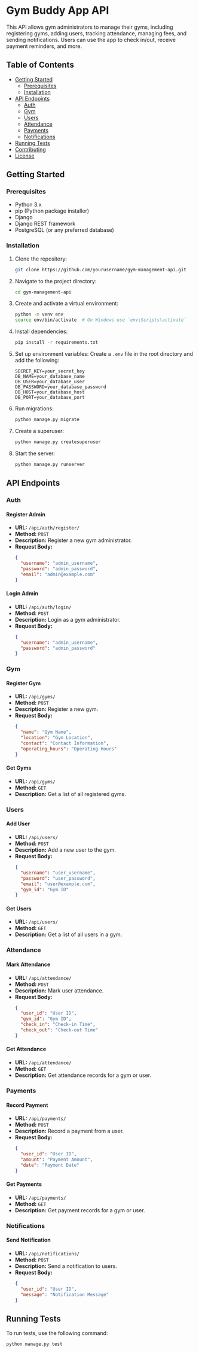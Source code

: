 # Gym Buddy App API

This API allows gym administrators to manage their gyms, including registering gyms, adding users, tracking attendance, managing fees, and sending notifications. Users can use the app to check in/out, receive payment reminders, and more.

## Table of Contents

- [Getting Started](#getting-started)
  - [Prerequisites](#prerequisites)
  - [Installation](#installation)
- [API Endpoints](#api-endpoints)
  - [Auth](#auth)
  - [Gym](#gym)
  - [Users](#users)
  - [Attendance](#attendance)
  - [Payments](#payments)
  - [Notifications](#notifications)
- [Running Tests](#running-tests)
- [Contributing](#contributing)
- [License](#license)

## Getting Started

### Prerequisites

- Python 3.x
- pip (Python package installer)
- Django
- Django REST framework
- PostgreSQL (or any preferred database)

### Installation

1. Clone the repository:
    ```bash
    git clone https://github.com/yourusername/gym-management-api.git
    ```

2. Navigate to the project directory:
    ```bash
    cd gym-management-api
    ```

3. Create and activate a virtual environment:
    ```bash
    python -m venv env
    source env/bin/activate  # On Windows use `env\Scripts\activate`
    ```

4. Install dependencies:
    ```bash
    pip install -r requirements.txt
    ```

5. Set up environment variables:
    Create a `.env` file in the root directory and add the following:
    ```env
    SECRET_KEY=your_secret_key
    DB_NAME=your_database_name
    DB_USER=your_database_user
    DB_PASSWORD=your_database_password
    DB_HOST=your_database_host
    DB_PORT=your_database_port
    ```

6. Run migrations:
    ```bash
    python manage.py migrate
    ```

7. Create a superuser:
    ```bash
    python manage.py createsuperuser
    ```

8. Start the server:
    ```bash
    python manage.py runserver
    ```

## API Endpoints

### Auth

#### Register Admin
- **URL:** `/api/auth/register/`
- **Method:** `POST`
- **Description:** Register a new gym administrator.
- **Request Body:**
    ```json
    {
      "username": "admin_username",
      "password": "admin_password",
      "email": "admin@example.com"
    }
    ```

#### Login Admin
- **URL:** `/api/auth/login/`
- **Method:** `POST`
- **Description:** Login as a gym administrator.
- **Request Body:**
    ```json
    {
      "username": "admin_username",
      "password": "admin_password"
    }
    ```

### Gym

#### Register Gym
- **URL:** `/api/gyms/`
- **Method:** `POST`
- **Description:** Register a new gym.
- **Request Body:**
    ```json
    {
      "name": "Gym Name",
      "location": "Gym Location",
      "contact": "Contact Information",
      "operating_hours": "Operating Hours"
    }
    ```

#### Get Gyms
- **URL:** `/api/gyms/`
- **Method:** `GET`
- **Description:** Get a list of all registered gyms.

### Users

#### Add User
- **URL:** `/api/users/`
- **Method:** `POST`
- **Description:** Add a new user to the gym.
- **Request Body:**
    ```json
    {
      "username": "user_username",
      "password": "user_password",
      "email": "user@example.com",
      "gym_id": "Gym ID"
    }
    ```

#### Get Users
- **URL:** `/api/users/`
- **Method:** `GET`
- **Description:** Get a list of all users in a gym.

### Attendance

#### Mark Attendance
- **URL:** `/api/attendance/`
- **Method:** `POST`
- **Description:** Mark user attendance.
- **Request Body:**
    ```json
    {
      "user_id": "User ID",
      "gym_id": "Gym ID",
      "check_in": "Check-in Time",
      "check_out": "Check-out Time"
    }
    ```

#### Get Attendance
- **URL:** `/api/attendance/`
- **Method:** `GET`
- **Description:** Get attendance records for a gym or user.

### Payments

#### Record Payment
- **URL:** `/api/payments/`
- **Method:** `POST`
- **Description:** Record a payment from a user.
- **Request Body:**
    ```json
    {
      "user_id": "User ID",
      "amount": "Payment Amount",
      "date": "Payment Date"
    }
    ```

#### Get Payments
- **URL:** `/api/payments/`
- **Method:** `GET`
- **Description:** Get payment records for a gym or user.

### Notifications

#### Send Notification
- **URL:** `/api/notifications/`
- **Method:** `POST`
- **Description:** Send a notification to users.
- **Request Body:**
    ```json
    {
      "user_id": "User ID",
      "message": "Notification Message"
    }
    ```

## Running Tests

To run tests, use the following command:
```bash
python manage.py test
